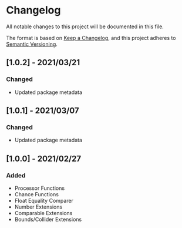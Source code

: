 # Changelog

All notable changes to this project will be documented in this file.

The format is based on [Keep a Changelog](https://keepachangelog.com/en/1.0.0/),
and this project adheres to [Semantic Versioning](https://semver.org/spec/v2.0.0.html).

## [1.0.2] - 2021/03/21

### Changed

- Updated package metadata

## [1.0.1] - 2021/03/07

### Changed

- Updated package metadata

## [1.0.0] - 2021/02/27

### Added

- Processor Functions
- Chance Functions
- Float Equality Comparer
- Number Extensions
- Comparable Extensions
- Bounds/Collider Extensions
